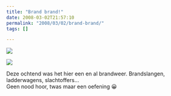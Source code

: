 ```yaml
---
title: "Brand brand!"
date: 2008-03-02T21:57:10
permalink: "2008/03/02/brand-brand/"
tags: []

---
```

[![](http://farm3.static.flickr.com/2235/2305485834_c334e9f44a.jpg)](http://www.flickr.com/photos/simonvanherweghe/2305485834/ "<a mce_thref=")

[![](http://farm4.static.flickr.com/3203/2304687059_b83a8f9b6e.jpg)](http://www.flickr.com/photos/simonvanherweghe/2304687059/ "<a mce_thref=")

Deze ochtend was het hier een en al brandweer. Brandslangen, ladderwagens, slachtoffers…  
Geen nood hoor, twas maar een oefening 😀
